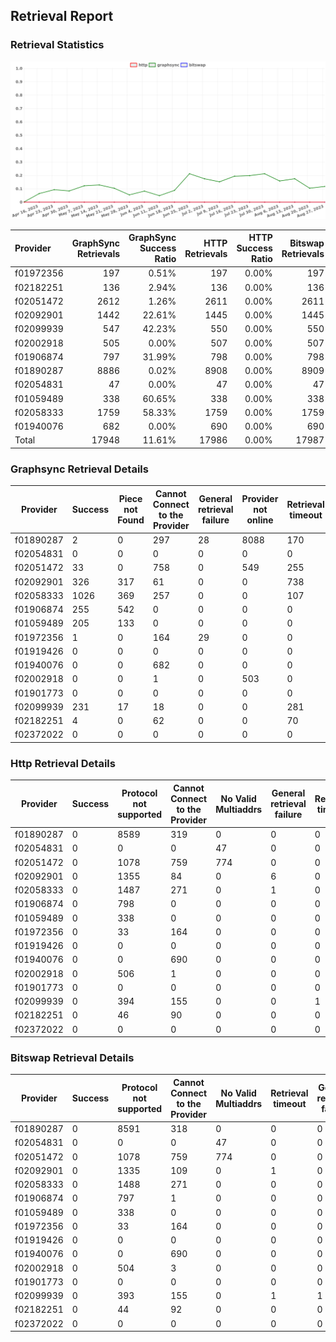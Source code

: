 ## Retrieval Report
### Retrieval Statistics
<img src="https://raw.githubusercontent.com/data-preservation-programs/filplus-checker-assets/main/filecoin-project/filecoin-plus-large-datasets/issues/1341/1693196020010.png"/>

| Provider  | GraphSync Retrievals | GraphSync Success Ratio | HTTP Retrievals | HTTP Success Ratio | Bitswap Retrievals | Bitswap Success Ratio |
| :-------- | -------------------: | ----------------------: | --------------: | -----------------: | -----------------: | --------------------: |
| f01972356 |                  197 |                   0.51% |             197 |              0.00% |                197 |                 0.00% |
| f02182251 |                  136 |                   2.94% |             136 |              0.00% |                136 |                 0.00% |
| f02051472 |                 2612 |                   1.26% |            2611 |              0.00% |               2611 |                 0.00% |
| f02092901 |                 1442 |                  22.61% |            1445 |              0.00% |               1445 |                 0.00% |
| f02099939 |                  547 |                  42.23% |             550 |              0.00% |                550 |                 0.00% |
| f02002918 |                  505 |                   0.00% |             507 |              0.00% |                507 |                 0.00% |
| f01906874 |                  797 |                  31.99% |             798 |              0.00% |                798 |                 0.00% |
| f01890287 |                 8886 |                   0.02% |            8908 |              0.00% |               8909 |                 0.00% |
| f02054831 |                   47 |                   0.00% |              47 |              0.00% |                 47 |                 0.00% |
| f01059489 |                  338 |                  60.65% |             338 |              0.00% |                338 |                 0.00% |
| f02058333 |                 1759 |                  58.33% |            1759 |              0.00% |               1759 |                 0.00% |
| f01940076 |                  682 |                   0.00% |             690 |              0.00% |                690 |                 0.00% |
| Total     |                17948 |                  11.61% |           17986 |              0.00% |              17987 |                 0.00% |

### Graphsync Retrieval Details
| Provider  | Success | Piece not Found | Cannot Connect to the Provider | General retrieval failure | Provider not online | Retrieval timeout | Unconfirmed block transfer | No Valid Multiaddrs |
| --------- | ------- | --------------- | ------------------------------ | ------------------------- | ------------------- | ----------------- | -------------------------- | ------------------- |
| f01890287 | 2       | 0               | 297                            | 28                        | 8088                | 170               | 301                        | 0                   |
| f02054831 | 0       | 0               | 0                              | 0                         | 0                   | 0                 | 0                          | 47                  |
| f02051472 | 33      | 0               | 758                            | 0                         | 549                 | 255               | 238                        | 779                 |
| f02092901 | 326     | 317             | 61                             | 0                         | 0                   | 738               | 0                          | 0                   |
| f02058333 | 1026    | 369             | 257                            | 0                         | 0                   | 107               | 0                          | 0                   |
| f01906874 | 255     | 542             | 0                              | 0                         | 0                   | 0                 | 0                          | 0                   |
| f01059489 | 205     | 133             | 0                              | 0                         | 0                   | 0                 | 0                          | 0                   |
| f01972356 | 1       | 0               | 164                            | 29                        | 0                   | 0                 | 3                          | 0                   |
| f01919426 | 0       | 0               | 0                              | 0                         | 0                   | 0                 | 0                          | 0                   |
| f01940076 | 0       | 0               | 682                            | 0                         | 0                   | 0                 | 0                          | 0                   |
| f02002918 | 0       | 0               | 1                              | 0                         | 503                 | 0                 | 1                          | 0                   |
| f01901773 | 0       | 0               | 0                              | 0                         | 0                   | 0                 | 0                          | 0                   |
| f02099939 | 231     | 17              | 18                             | 0                         | 0                   | 281               | 0                          | 0                   |
| f02182251 | 4       | 0               | 62                             | 0                         | 0                   | 70                | 0                          | 0                   |
| f02372022 | 0       | 0               | 0                              | 0                         | 0                   | 0                 | 0                          | 0                   |

### Http Retrieval Details
| Provider  | Success | Protocol not supported | Cannot Connect to the Provider | No Valid Multiaddrs | General retrieval failure | Retrieval timeout |
| --------- | ------- | ---------------------- | ------------------------------ | ------------------- | ------------------------- | ----------------- |
| f01890287 | 0       | 8589                   | 319                            | 0                   | 0                         | 0                 |
| f02054831 | 0       | 0                      | 0                              | 47                  | 0                         | 0                 |
| f02051472 | 0       | 1078                   | 759                            | 774                 | 0                         | 0                 |
| f02092901 | 0       | 1355                   | 84                             | 0                   | 6                         | 0                 |
| f02058333 | 0       | 1487                   | 271                            | 0                   | 1                         | 0                 |
| f01906874 | 0       | 798                    | 0                              | 0                   | 0                         | 0                 |
| f01059489 | 0       | 338                    | 0                              | 0                   | 0                         | 0                 |
| f01972356 | 0       | 33                     | 164                            | 0                   | 0                         | 0                 |
| f01919426 | 0       | 0                      | 0                              | 0                   | 0                         | 0                 |
| f01940076 | 0       | 0                      | 690                            | 0                   | 0                         | 0                 |
| f02002918 | 0       | 506                    | 1                              | 0                   | 0                         | 0                 |
| f01901773 | 0       | 0                      | 0                              | 0                   | 0                         | 0                 |
| f02099939 | 0       | 394                    | 155                            | 0                   | 0                         | 1                 |
| f02182251 | 0       | 46                     | 90                             | 0                   | 0                         | 0                 |
| f02372022 | 0       | 0                      | 0                              | 0                   | 0                         | 0                 |

### Bitswap Retrieval Details
| Provider  | Success | Protocol not supported | Cannot Connect to the Provider | No Valid Multiaddrs | Retrieval timeout | General retrieval failure |
| --------- | ------- | ---------------------- | ------------------------------ | ------------------- | ----------------- | ------------------------- |
| f01890287 | 0       | 8591                   | 318                            | 0                   | 0                 | 0                         |
| f02054831 | 0       | 0                      | 0                              | 47                  | 0                 | 0                         |
| f02051472 | 0       | 1078                   | 759                            | 774                 | 0                 | 0                         |
| f02092901 | 0       | 1335                   | 109                            | 0                   | 1                 | 0                         |
| f02058333 | 0       | 1488                   | 271                            | 0                   | 0                 | 0                         |
| f01906874 | 0       | 797                    | 1                              | 0                   | 0                 | 0                         |
| f01059489 | 0       | 338                    | 0                              | 0                   | 0                 | 0                         |
| f01972356 | 0       | 33                     | 164                            | 0                   | 0                 | 0                         |
| f01919426 | 0       | 0                      | 0                              | 0                   | 0                 | 0                         |
| f01940076 | 0       | 0                      | 690                            | 0                   | 0                 | 0                         |
| f02002918 | 0       | 504                    | 3                              | 0                   | 0                 | 0                         |
| f01901773 | 0       | 0                      | 0                              | 0                   | 0                 | 0                         |
| f02099939 | 0       | 393                    | 155                            | 0                   | 1                 | 1                         |
| f02182251 | 0       | 44                     | 92                             | 0                   | 0                 | 0                         |
| f02372022 | 0       | 0                      | 0                              | 0                   | 0                 | 0                         |
